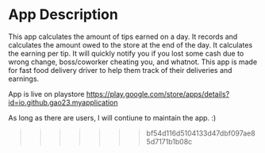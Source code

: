 # App Description 
This app calculates the amount of tips earned on a day.
It records and calculates the amount owed to the store at the end of the day.
It calculates the earning per tip.
It will quickly notify you if you lost some cash due to wrong change, boss/coworker cheating you, and whatnot.
This app is made for fast food delivery driver to help them track of their deliveries and earnings.

App is live on playstore 
https://play.google.com/store/apps/details?id=io.github.gao23.myapplication


As long as there are users, I will contiune to maintain the app. :) 
>>>>>>> bf54d116d5104133d47dbf097ae85d7171b1b08c



